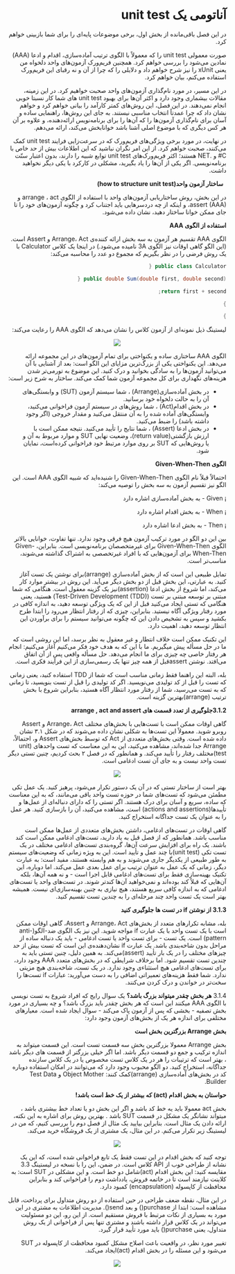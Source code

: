 <div dir="rtl">

# آناتومی یک unit test

در این فصل باقی‌مانده از بخش اول، برخی موضوعات پایه‌ای را برای شما بازبینی خواهم کرد.

صورت معمولی unit test را که معمولاً با الگوی ترتیب آماده‌سازی، اقدام و ادعا (AAA) نمادین می‌شود را بررسی خواهم کرد. همچنین فریم‌ورک آزمون‌های واحد دلخواه من یعنی xUnit را نیز شرح خواهم داد و دلایلی را که چرا از آن و نه رقبای این فریم‌ورک استفاده می‌کنم، بیان خواهم کرد.

در این مسیر، در مورد نام‌گذاری آزمون‌های واحد صحبت خواهیم کرد. در این زمینه، مقالات بیشماری وجود دارد و اکثر آن‌ها برای بهبود unit test های شما کار نسبتا خوبی انجام نمی‌دهند. در این فصل، این روش‌های کمتر کارآمد را بیانی خواهم کرد و خواهم نشان داد که چرا عمدتاً انتخاب مناسبی نیستند. به جای این روش‌ها، راهنمایی ساده و آسان برای نام‌گذاری آزمون‌ها را که آن‌ها را برای برنامه‌نویس ارائه‌دهنده، و علاوه بر آن هر کس دیگری که با موضوع اصلی آشنا باشد خوانابخش می‌کند، ارائه می‌دهم.

در نهایت، در مورد برخی ویژگی‌های فریم‌ورک که در سرعت‌زایی فرایند unit test کمک می‌کنند، صحبت خواهم کرد. از این امر نگران نباشید که این اطلاعات بیش از حد خاص با C# و .NET هستند؛ اکثر فریم‌ورک‌های unit test توابع شبیه را دارند، بدون اعتبار سنّت برنامه‌نویسی. اگر یکی از آن‌ها را یاد بگیرید، مشکلی در کارکرد با یکی دیگر نخواهید داشت.

` `**ساختار آزمون واحد(how to structure unit test)**

در این بخش، روش ساختاریابی آزمون‌های واحد با استفاده از الگوی arrange ، act و assert (AAA)، و اینکه از چه دردسرهایی باید اجتناب کرد و چگونه آزمون‌های خود را تا جای ممکن خوانا ساختار دهید، نشان داده می‌شود.

**استفاده از الگوی AAA**

الگوی AAA تقسیم هر آزمون به سه بخش ارائه کننده‌ی Arrange، Act و Assert است. (این الگو گاهی اوقات نیز الگوی 3A نامیده می‌شود.) در اینجا یک کلاس Calculator با یک روش فرضی را در نظر بگیریم که مجموع دو عدد را محاسبه می‌کند:

```c#
public class Calculator {

public double Sum(double first, double second) {

return first + second;

}

}
```

لیستینگ ذیل نمونه‌ای از آزمون کلاس را نشان می‌دهد که الگوی AAA را رعایت می‌کند:

<p align='center'>
<img src='./images/image1.png' />
</p>

الگوی AAA ساختاری ساده و یکنواختی برای تمام آزمون‌های در این مجموعه ارائه می‌دهد. این یکنواختی یکی از بزرگ‌ترین مزایای این الگو است: بعد از آشنایی با آن می‌توانید آزمون‌ها را به سادگی بخوانید و درک کنید. این موضوع به تورمی‌تر شدن هزینه‌های نگهداری برای کل مجموعه آزمون شما کمک می‌کند. ساختار به شرح زیر است:

- در بخش آماده‌سازی(Arrange) ، شما سیستم آزمون (SUT) و وابستگی‌های آن را به حالت دلخواه خود برسانید.
- در بخش اقدام(Act) ، شما روش‌های در سیستم آزمون فراخوانی می‌کنید، وابستگی‌های آماده شده را به آن منتقل می‌کنید و مقدار خروجی (اگر وجود داشته باشد) را ضبط می‌کنید.
- در بخش ادعا (Assert) ، شما نتایج را تأیید می‌کنید. نتیجه ممکن است با ارزش بازگشتی(return value)، وضعیت نهایی SUT و موارد مربوط به آن و یا روش‌هایی که SUT بر روی موارد مرتبط خود فراخوانی کرده‌است، نمایان شود.

**الگوی Given-When-Then**

احتمالاً قبلاً نام الگوی Given-When-Then را شنیده‌اید که شبیه الگوی AAA است. این الگو نیز تقسیم آزمون به سه بخش را توصیه می‌کند:

¡ Given - به بخش آماده‌سازی اشاره دارد

¡ When - به بخش اقدام اشاره دارد

¡ Then - به بخش ادعا اشاره دارد

بین این دو الگو در مورد ترکیب آزمون هیچ فرقی وجود ندارد. تنها تفاوت، خوانایی بالاتر الگوی Given-When-Then برای غیرمتخصصان برنامه‌نویسی است. بنابراین، Given-When-Then برای آزمون‌هایی که با افراد غیرتخصصی به اشتراک گذاشته می‌شوند، مناسب‌تر است.

تمایل طبیعی این است که از بخش آماده‌سازی (arrange)برای نوشتن یک تست آغاز کنید. به عبارتی، این بخش قبل از دو بخش دیگر می‌آید. این روش در بیشتر موارد کار می‌کند، اما شروع از بخش ادعا (assertion)نیز یک گزینه معقول است. هنگامی که شما مبتنی بر توسعه مبتنی بر تست (Test-Driven Development (TDD)) هستید، یعنی هنگامی که تستی ایجاد می‌کنید قبل از این که یک ویژگی توسعه دهید، به اندازه کافی در مورد رفتار ویژگی آگاه نیستید. بنابراین، چیزی که از رفتار انتظار می‌رود را ابتدا طرح بکشید و سپس به تشخیص دادن این که چگونه می‌توانید سیستم را برای برآوردن این انتظار توسعه دهید، اهمیت دارد.

این تکنیک ممکن است خلاف انتطار و غیر معقول به نظر برسد، اما این روشی است که ما در حل مسأله پیش میگیریم. ما با این که به هدف خود فکر می‌کنیم آغاز می‌کنیم: انجام هر رفتار خاصی چه چیزی برای ما انجام می‌دهد. حل مسأله واقعی پس از آن اتفاق می‌افتد. نوشتن assertقبل از همه چیز تنها یک رسمی‌سازی از این فرآیند فکری است.

بله، البته این راهنما فقط زمانی مناسب است که شما از TDD استفاده کنید، یعنی زمانی که تست را قبل از کد تولیدی می‌نویسید. اگر کد تولیدی را قبل از تست بنویسید، تا زمانی که به تست می‌رسید، شما از رفتار مورد انتظار آگاه هستید، بنابراین شروع با بخش ترتیب (arrange)بهترین گزینه است.

**3.1.2جلوگیری از تعدد قسمت های arrange , act and assert**

گاهی اوقات ممکن است با تست‌هایی با بخش‌های مختلف Arrange، Act و Assert روبرو شوید. معمولاً این تست‌ها به شکلی نشان داده می‌شوند که در شکل ۳.۱ نشان داده شده است. وقتی بخش‌های متعددی از Act که توسط بخش‌های Assert و، احتمالاً، Arrange جدا شده‌اند، مشاهده می‌کنید، این به این معناست که تست واحدهای (unit test)مختلف رفتار را تأیید می‌کند. و همانطور که در فصل ۲ بحث کردیم، چنین تستی دیگر تست واحد نیست و به جای آن تست ادغامی است.

<p align="center">
<img src='./images/image2.png'>
</p>

بهتر است از ساختار تستی که در آن یک دستور تکرار می‌شود، پرهیز کنید. یک عمل تکی مطمئن می‌شود که تست‌های شما در حوزه تست واحد باقی می‌مانند، که به این معناست که ساده، سریع و آسان برای درک هستند. اگر تستی را که دارای دنباله‌ای از عمل‌ها و تأییدها(actions and assertions) است، مشاهده می‌کنید، آن را بازسازی کنید. هر عمل را به عنوان یک تست جداگانه استخراج کنید.

گاهی اوقات در تست‌های ادغامی، داشتن بخش‌های متعددی از عمل‌ها ممکن است مناسب باشد. همانطور که از فصل قبل به یاد دارید، تست‌های ادغامی ممکن است کند باشند. یک راه برای افزایش سرعت آن‌ها، گروه‌بندی تست‌های ادغامی مختلف در یک تست تکی (unit test)با چند عمل و تأیید است. این به ویژه زمانی که وضعیت‌های سیستم به طور طبیعی از یکدیگر جاری می‌شوند و به هم وابسته هستند، مفید است: به عبارت دیگر، زمانی که یک عمل به عنوان ترتیب برای عمل بعدی عمل می‌کند. اما دوباره، این تکنیک بهینه‌سازی فقط برای تست‌های ادغامی قابل اجرا است - و نه همه آن‌ها، بلکه آن‌هایی که قبلاً کند بوده‌اند و نمی‌خواهید آن‌ها کند‌تر شوند. در تست‌های واحد یا تست‌های ادغامی که به اندازه کافی سریع هستند، هیچ نیازی به چنین بهینه‌سازی‌ای نیست. همیشه بهتر است یک تست واحد چند مرحله‌ای را به چندین تست تقسیم کنید.

**3.1.3 از نوشتن if در تست ها جلوگیری کنید**

بله، مشابه تکرارهای متعدد از بخش‌های Arrange، Act و Assert، گاهی اوقات ممکن است با یک تست واحد با یک عبارت if مواجه شوید. این نیز یک الگوی ضد-الگو(anti-pattern) است. یک تست - برای تست واحد یا تست ادغامی - باید یک دنباله ساده از مراحل بدون شاخه‌بندی باشد.
یک عبارت if نشان‌دهنده‌ی این است که تست بیش از حد چیزهای مختلف را در یک بار تأیید (assert)می‌کند. به همین دلیل، چنین تستی باید به چندین تست تقسیم شود. اما برخلاف شرایطی که در بخش‌های متعدد AAA وجود دارد، برای تست‌های ادغامی هیچ استثناءی وجود ندارد. در یک تست، شاخه‌بندی هیچ مزیتی ندارد. شما فقط هزینه‌های تعمیراتی اضافی را به دست می‌آورید: عبارات if تست‌ها را سخت‌تر در خواندن و درک کردن می‌کنند.

3\.1.4 **هر بخش چقدر میتواند بزرگ باشد؟**
یک سوال رایج که افراد شروع به تست نویسی با الگوی AAA میکنند این است که هر بخش چقدر باید بزرگ باشد؟ و چه بسیاری در مورد بخش تصفیه - بخشی که پس از آزمون پاک می‌کند - سوال ایجاد شده است. معیارهای مختلفی برای اندازه هر یک از بخش‌های آزمون وجود دارد:

**بخش Arrange بزرگترین بخش است**

بخش Arrange معمولا بزرگترین بخش سه قسمت تست است. این قسمت میتواند به اندازه ترکیب و جمع دو قسمت دیگر باشد. اما اگر خیلی بزرگتر از قسمت های دیگر باشد ، بهتر است که ترتیبات را هر در یک کلاس تست مخصوص یا در یک کلاس سازنده جداگانه، استخراج کنید. دو الگو محبوب وجود دارد که می‌توانند در امکان استفاده دوباره کد در بخش‌های آماده‌سازی (arrange)کمک کنند: Object Mother و Test Data Builder.

**حواستان به بخش اقدام (act) که بیشتر از یک خط است باشد!**

بخش act معمولا باید یه خط کد باشد و اگر این بخش دو یا تعداد خط بیشتری باشد ، میتواند نشانگر یک مشکل در قسمت SUT باشد .
بهترین روش برای اشاره به این نکته، ارائه دادن یک مثال است. بنابراین بیایید یک مثال از فصل دوم را بررسی کنیم، که من در لیستینگ زیر تکرار می‌کنم. در این مثال، یک مشتری از یک فروشگاه خرید می‌کند.

<p align="center">
<img src='./images/image3.png'>
</p>
توجه کنید که بخش اقدام در این تست فقط یک تابع فراخوانی شده است، که این یک نشانه از طراحی خوب از API کلاس است. در ضمن، این را با نسخه در لیستینگ 3.3 مقایسه کنید: این بخش اقدام (act)شامل دو خط است. و این مشکلی در SUT است: به کلاینت نیازمند است تا در خاتمه فروش، یادداشت دوم را فراخوانی کند و بنابراین محافظت از کاپسوله (encapsulation) کمبود دارد.

در این مثال، نقطه ضعف طراحی در حین استفاده از دو روش متداول برای پرداخت، قابل مشاهده است: ابتدا از purchase() و بعد send(). مدیریت اطلاعات به مشتری در این مورد به بسیاری از نکات مرتبط با فروش مستقیم است. از این رو، این دو مسئولیت می‌تواند در یک کلاس قرار داشته باشند و مشتری تنها پس از فراخوانی از یک روش متداول، یعنی purchase() باید مورد تأیید قرار گیرد.

تغییر مورد نظر، در واقعیت باعث اصلاح مشکل کمبود محافظت از کاپسوله در SUT می‌شود و این مسئله را در بخش اقدام (act)ایجاد می‌کند.
<p align="center">
<img src='./images/image4.png'>
</p>

</div >
